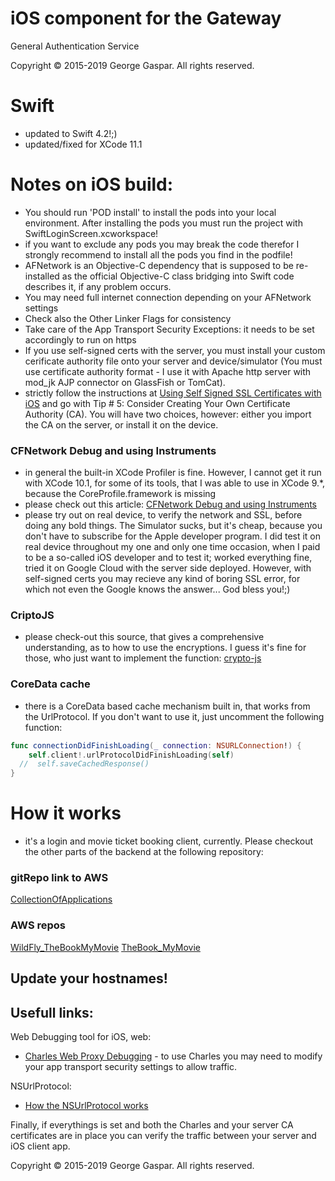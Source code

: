 # iOS component for the Gateway
General Authentication Service

Copyright © 2015-2019 George Gaspar. All rights reserved.

# Swift
- updated to Swift 4.2!;)
- updated/fixed for XCode 11.1

# Notes on iOS build:
- You should run 'POD install' to install the pods into your local environment. After installing the pods you must run the project with SwiftLoginScreen.xcworkspace!
- if you want to exclude any pods you may break the code therefor I strongly recommend to install all the pods you find in the podfile!
- AFNetwork is an Objective-C dependency that is supposed to be re-installed as the official Objective-C class bridging into Swift code describes it, if any problem occurs. 
- You may need full internet connection depending on your AFNetwork settings
- Check also the Other Linker Flags for consistency
- Take care of the App Transport Security Exceptions: it needs to be set accordingly to run on https
- If you use self-signed certs with the server, you must install your custom cerificate authority file onto your server and device/simulator  (You must use certificate authority format - I use it with Apache http server with mod_jk AJP connector on GlassFish or TomCat).
- strictly follow the instructions at [Using Self Signed SSL Certificates with iOS](https://blog.httpwatch.com/2013/12/12/five-tips-for-using-self-signed-ssl-certificates-with-ios/) and go with Tip # 5: Consider Creating Your Own Certificate Authority (CA). You will have two choices, however: either you import the CA on the server, or install it on the device.

### CFNetwork Debug and using Instruments
- in general the built-in XCode Profiler is fine. However, I cannot get it run with XCode 10.1, for some of its tools, that I was able to use in XCode 9.*, because the CoreProfile.framework is missing
- please check out this article: [CFNetwork Debug and using Instruments](https://www.agnosticdev.com/blog-entry/networking-swift/advanced-network-debugging-xcode)
- please try out on real device, to verify the network and SSL, before doing any bold things. The Simulator sucks, but it's cheap, because you don't have to subscribe for the Apple developer program. I did test it on real device throughout my one and only one time occasion, when I paid to be a so-called iOS developer and to test it; worked everything fine, tried it on Google Cloud with the server side deployed. However, with self-signed certs you may recieve any kind of boring SSL error, for which not even the Google knows the answer... God bless you!;)


### CriptoJS
- please check-out this source, that gives a comprehensive understanding, as to how to use the encryptions. I guess it's fine for those, who just want to implement the function: [crypto-js](https://code.google.com/archive/p/crypto-js/) 

### CoreData cache
- there is a CoreData based cache mechanism built in, that works from the UrlProtocol. If you don't want to use it, just uncomment the following function:

```swift
func connectionDidFinishLoading(_ connection: NSURLConnection!) {
    self.client!.urlProtocolDidFinishLoading(self)
  //  self.saveCachedResponse()
}
```

# How it works
- it's a login and movie ticket booking client, currently. Please checkout the other parts of the backend at the following repository:

### gitRepo link to AWS
[CollectionOfApplications](https://github.com/igeorge0902/CollectionOfApplications)

### AWS repos
[WildFly_TheBookMyMovie](https://us-west-2.console.aws.amazon.com/codesuite/codecommit/repositories?region=us-west-2#)
[TheBook_MyMovie](https://us-west-2.console.aws.amazon.com/codesuite/codecommit/repositories?region=us-west-2#)

Update your hostnames!
----


Usefull links:
----
Web Debugging tool for iOS, web:
- [Charles Web Proxy Debugging](https://www.charlesproxy.com/documentation/welcome/) - to use Charles you may need to modify your app transport security settings to allow traffic.

NSUrlProtocol:
- [How the NSUrlProtocol works](https://www.raywenderlich.com/2509-nsurlprotocol-tutorial)

Finally, if everythings is set and both the Charles and your server CA certificates are in place you can verify the traffic between your server and iOS client app.

Copyright © 2015-2019 George Gaspar. All rights reserved.
